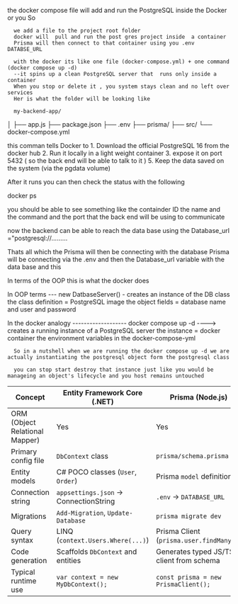 the docker compose file  will add and run the PostgreSQL inside the Docker or you 
So 

      we add a file to the project root folder 
      docker will  pull and run the post gres project inside  a container
      Prisma will then connect to that container using you .env DATABSE_URL

      with the docker its like one file (docker-compose.yml) + one command (docker compose up -d) 
      --it spins up a clean PostgreSQL server that  runs only inside a container
      When you stop or delete it , you system stays clean and no left over services
      Her is what the folder will be looking like 

      my-backend-app/
│
├── app.js
├── package.json
├── .env
├── prisma/
├── src/
└── docker-compose.yml  



this comman tells Docker to 
      1. Download the official PostgreSQL 16 from the docker hub 
      2. Run it locally in a light weight container
      3. expose it on port 5432 ( so the back end will be able to talk to it )
      5. Keep the data saved on the system (via the pgdata volume)


After it runs you can then check  the status with the following 

docker ps

 you should be able to see something like the containder ID the  name and the command and the port that the back end will be using to communicate

 now the backend can be able to reach the data base  using the Database_url ="postgresql://.........

 Thats all which the Prisma will then be connecting with the  database
 Prisma will be connecting via the .env and then the Database_url variable with the data base and this


  In terms of the OOP this is  what the docker does


In OOP terms --- new DatbaseServer()  - creates an instance of the DB class 
                  the class definition = PostgreSQL image 
                  the object fields = database name and user and password




In the docker analogy ------------------- 
      docker compose up -d  ----> creates a running  instance of a PostgreSQL server 
      the instance = docker container
      the environment variables in the  docker-compose-yml


      So in a nutshell when we are running the docker compose up -d we are actually instantiating the postgresql object form the postgresql class 

      you can stop start destroy that instance just like you would be manageing an object's lifecycle and you host remains untouched



| Concept                        | Entity Framework Core (.NET)          | Prisma (Node.js)                         |
| ------------------------------ | ------------------------------------- | ---------------------------------------- |
| ORM (Object Relational Mapper) | Yes                                   | Yes                                      |
| Primary config file            | `DbContext` class                     | `prisma/schema.prisma`                   |
| Entity models                  | C# POCO classes (`User`, `Order`)     | Prisma `model` definitions               |
| Connection string              | `appsettings.json` → ConnectionString | `.env` → `DATABASE_URL`                  |
| Migrations                     | `Add-Migration`, `Update-Database`    | `prisma migrate dev`                     |
| Query syntax                   | LINQ (`context.Users.Where(...)`)     | Prisma Client (`prisma.user.findMany()`) |
| Code generation                | Scaffolds `DbContext` and entities    | Generates typed JS/TS client from schema |
| Typical runtime use            | `var context = new MyDbContext();`    | `const prisma = new PrismaClient();`     |
